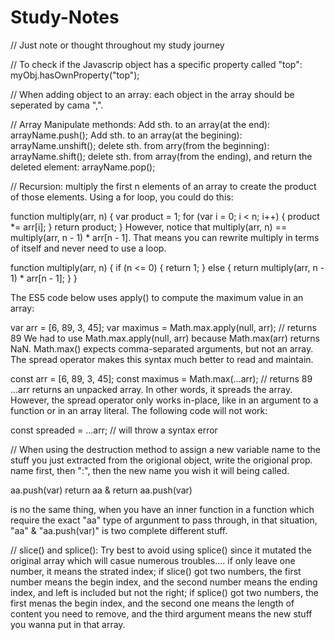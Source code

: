 # Study-Notes
// Just note or thought throughout my study journey

// To check if the Javascrip object has a specific property called "top":
myObj.hasOwnProperty("top");

// When adding object to an array:
each object in the array should be seperated by cama ",".

// Array Manipulate methonds:
Add sth. to an array(at the end): arrayName.push();
Add sth. to an array(at the begining): arrayName.unshift();
delete sth. from arry(from the beginning): arrayName.shift();
delete sth. from array(from the ending), and return the deleted element: arrayName.pop();

// Recursion:
multiply the first n elements of an array to create the product of those elements. Using a for loop, you could do this:

  function multiply(arr, n) {
    var product = 1;
    for (var i = 0; i < n; i++) {
        product *= arr[i];
    }
    return product;
  }
However, notice that multiply(arr, n) == multiply(arr, n - 1) * arr[n - 1]. That means you can rewrite multiply in terms of itself and never need to use a loop.

  function multiply(arr, n) {
    if (n <= 0) {
      return 1;
    } else {
      return multiply(arr, n - 1) * arr[n - 1];
    }
  }
  
  The ES5 code below uses apply() to compute the maximum value in an array:

var arr = [6, 89, 3, 45];
var maximus = Math.max.apply(null, arr); // returns 89
We had to use Math.max.apply(null, arr) because Math.max(arr) returns NaN. Math.max() expects comma-separated arguments, but not an array. The spread operator makes this syntax much better to read and maintain.

const arr = [6, 89, 3, 45];
const maximus = Math.max(...arr); // returns 89
...arr returns an unpacked array. In other words, it spreads the array. However, the spread operator only works in-place, like in an argument to a function or in an array literal. The following code will not work:

const spreaded = ...arr; // will throw a syntax error
  
// When using the destruction method to assign a new variable name to the stuff you just extracted from the origional object, write the origional prop. name first, then ":", then the new name you wish it will being called.




aa.push(var)
return aa
&
return aa.push(var)

is no the same thing, when you have an inner function in a function which require the exact "aa" type of argunment to pass through, in that situation, "aa" & "aa.push(var)" is two complete different stuff. 



// slice() and splice():
Try best to avoid using splice() since it mutated the original array which will casue numerous troubles....
if only leave one number, it means the strated index; 
if slice() got two numbers, the first number means the begin index, and the second number means the ending index, and left is included but not the right;
if splice() got two numbers, the first menas the begin index, and the second one means the length of content you need to remove, and the third argument means the new stuff you wanna put in that array.
